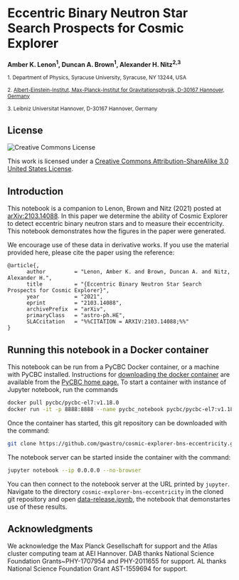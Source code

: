 # Eccentric Binary Neutron Star Search Prospects for Cosmic Explorer
**Amber K. Lenon<sup>1</sup>, Duncan A. Brown<sup>1</sup>, Alexander H. Nitz<sup>2,3</sup>**

 <sub>1. Department of Physics, Syracuse University, Syracuse, NY 13244, USA</sub>

 <sub>2. [Albert-Einstein-Institut, Max-Planck-Institut for Gravitationsphysik, D-30167 Hannover, Germany](http://www.aei.mpg.de/obs-rel-cos)</sub>  

 <sub>3. Leibniz Universitat Hannover, D-30167 Hannover, Germany</sub>  


## License ##
![Creative Commons License](https://i.creativecommons.org/l/by-sa/3.0/us/88x31.png "Creative Commons License")

This work is licensed under a [Creative Commons Attribution-ShareAlike 3.0 United States License](http://creativecommons.org/licenses/by-sa/3.0/us/).

## Introduction ##

This notebook is a companion to Lenon, Brown and Nitz (2021) posted at [arXiv:2103.14088](https://arxiv.org/abs/2103.14088). In this paper we determine the ability of Cosmic Explorer to detect eccentric binary neutron stars and to measure their eccentricity. This notebook demonstrates how the figures in the paper were generated.

We encourage use of these data in derivative works. If you use the material provided here, please cite the paper using the reference:

```
@article{,
      author         = "Lenon, Amber K. and Brown, Duncan A. and Nitz, Alexander H.",
      title          = "{Eccentric Binary Neutron Star Search Prospects for Cosmic Explorer}",
      year           = "2021",
      eprint         = "2103.14088",
      archivePrefix  = "arXiv",
      primaryClass   = "astro-ph.HE",
      SLACcitation   = "%%CITATION = ARXIV:2103.14088;%%"
}
```

## Running this notebook in a Docker container ##

This notebook can be run from a PyCBC Docker container, or a machine with PyCBC installed. Instructions for [downloading the docker container](http://gwastro.github.io/pycbc/latest/html/docker.html) are available from the [PyCBC home page.](https://pycbc.org/) To start a container with instance of Jupyter notebook, run the commands

```sh
docker pull pycbc/pycbc-el7:v1.18.0
docker run -it -p 8888:8888 --name pycbc_notebook pycbc/pycbc-el7:v1.18.0 /bin/bash -l
```
Once the container has started, this git repository can be downloaded with the command:
```sh
git clone https://github.com/gwastro/cosmic-explorer-bns-eccentricity.git
```
The notebook server can be started inside the container with the command:
```sh
jupyter notebook --ip 0.0.0.0 --no-browser
```
You can then connect to the notebook server at the URL printed by ``jupyter``. Navigate to the directory `cosmic-explorer-bns-eccentricity` in the cloned git repository and open [data-release.ipynb](https://github.com/gwastro/cosmic-explorer-bns-eccentricity/blob/master/data-release.ipynb), the notebook that demonstartes use of these results.

## Acknowledgments ##

We acknowledge the Max Planck Gesellschaft for support and the Atlas cluster computing team at AEI Hannover. DAB thanks National Science Foundation Grants~PHY-1707954 and PHY-2011655 for support. AL thanks National Science Foundation Grant AST-1559694 for support.
